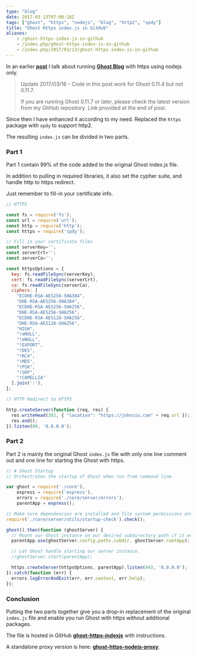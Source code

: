 ```yaml
---
type: "blog"
date: 2017-03-13T07:00:18Z
tags: ["ghost", "https", "nodejs", "blog", "http2", "spdy"]
title: "Ghost Https index.js in GitHub"
aliases:
    - /ghost-https-index-js-in-github
    - /index.php/ghost-https-index-js-in-github
    - /index.php/2017/03/13/ghost-https-index-js-in-github
---
```


In an earlier __[post](/ghost-blog-self-hosted-with-https-using-nodejs-only/)__ I talk about running __[Ghost Blog](//ghost.org)__ with https using nodejs only.
<!--more-->

> Update 2017/03/16 - Code in this post work for Ghost 0.11.4 but not 0.11.7.
>
>If you are running Ghost 0.11.7 or later, please check the latest version from my GitHub repository. Link provided at the end of post.

Since then I have enhanced it according to my need. Replaced the `https` package with `spdy` to support http2.

The resulting `index.js` can be divided in two parts.

### Part 1

Part 1 contain 99% of the code added to the original Ghost index.js file.

In addition to pulling in required libraries, it also set the cypher suite, and handle http to https redirect.

Just remember to fill-in your certificate info.

```js
// HTTPS

const fs = require('fs');
const url = require('url');
const http = require('http');
const https = require('spdy');

// Fill in your certificate files
const serverKey='';
const serverCrt='';
const serverCa='';

const httpsOptions = {
  key: fs.readFileSync(serverKey),
  cert: fs.readFileSync(serverCrt),
  ca: fs.readFileSync(serverCa),
  ciphers: [
    "ECDHE-RSA-AES256-SHA384",
    "DHE-RSA-AES256-SHA384",
    "ECDHE-RSA-AES256-SHA256",
    "DHE-RSA-AES256-SHA256",
    "ECDHE-RSA-AES128-SHA256",
    "DHE-RSA-AES128-SHA256",
    "HIGH",
    "!aNULL",
    "!eNULL",
    "!EXPORT",
    "!DES",
    "!RC4",
    "!MD5",
    "!PSK",
    "!SRP",
    "!CAMELLIA"
  ].join(':'),
};

// HTTP Redirect to HTTPS

http.createServer(function (req, res) {
  res.writeHead(301, { "location": "https://johnsiu.com" + req.url });
  res.end();
}).listen(80, '0.0.0.0');
```

### Part 2

Part 2 is mainly the original Ghost `index.js` file with only one line comment out and one line for starting the Ghost with https.

```js
// # Ghost Startup
// Orchestrates the startup of Ghost when run from command line.

var ghost = require('./core'),
    express = require('express'),
    errors = require('./core/server/errors'),
    parentApp = express();

// Make sure dependencies are installed and file system permissions are correct.
require('./core/server/utils/startup-check').check();

ghost().then(function (ghostServer) {
  // Mount our Ghost instance on our desired subdirectory path if it exists.
  parentApp.use(ghostServer.config.paths.subdir, ghostServer.rootApp);

  // Let Ghost handle starting our server instance.
  //ghostServer.start(parentApp);

  https.createServer(httpsOptions, parentApp).listen(443, '0.0.0.0');
}).catch(function (err) {
  errors.logErrorAndExit(err, err.context, err.help);
});
```

### Conclusion

Putting the two parts together give you a drop-in replacement of the original `index.js` file and enable you run Ghost with https without additional packages.

The file is hosted in GitHub __[ghost-https-indexjs](//github.com/J-Siu/ghost-https-indexjs)__ with instructions.

A standalone proxy version is here: __[ghost-https-nodejs-proxy](//github.com/J-Siu/ghost-https-nodejs-proxy)__.

